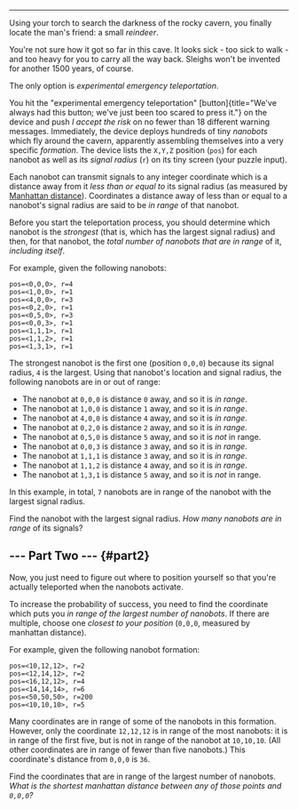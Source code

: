 --------------------------------------------------------

Using your torch to search the darkness of the rocky cavern, you finally
locate the man\'s friend: a small *reindeer*.

You\'re not sure how it got so far in this cave. It looks sick - too
sick to walk - and too heavy for you to carry all the way back. Sleighs
won\'t be invented for another 1500 years, of course.

The only option is *experimental emergency teleportation*.

You hit the \"experimental emergency teleportation\"
[button]{title="We've always had this button; we've just been too scared to press it."}
on the device and push *I accept the risk* on no fewer than 18 different
warning messages. Immediately, the device deploys hundreds of tiny
*nanobots* which fly around the cavern, apparently assembling themselves
into a very specific *formation*. The device lists the `X,Y,Z` position
(`pos`) for each nanobot as well as its *signal radius* (`r`) on its
tiny screen (your puzzle input).

Each nanobot can transmit signals to any integer coordinate which is a
distance away from it *less than or equal to* its signal radius (as
measured by [Manhattan
distance](https://en.wikipedia.org/wiki/Taxicab_geometry)). Coordinates
a distance away of less than or equal to a nanobot\'s signal radius are
said to be *in range* of that nanobot.

Before you start the teleportation process, you should determine which
nanobot is the *strongest* (that is, which has the largest signal
radius) and then, for that nanobot, the *total number of nanobots that
are in range* of it, *including itself*.

For example, given the following nanobots:

    pos=<0,0,0>, r=4
    pos=<1,0,0>, r=1
    pos=<4,0,0>, r=3
    pos=<0,2,0>, r=1
    pos=<0,5,0>, r=3
    pos=<0,0,3>, r=1
    pos=<1,1,1>, r=1
    pos=<1,1,2>, r=1
    pos=<1,3,1>, r=1

The strongest nanobot is the first one (position `0,0,0`) because its
signal radius, `4` is the largest. Using that nanobot\'s location and
signal radius, the following nanobots are in or out of range:

-   The nanobot at `0,0,0` is distance `0` away, and so it is *in
    range*.
-   The nanobot at `1,0,0` is distance `1` away, and so it is *in
    range*.
-   The nanobot at `4,0,0` is distance `4` away, and so it is *in
    range*.
-   The nanobot at `0,2,0` is distance `2` away, and so it is *in
    range*.
-   The nanobot at `0,5,0` is distance `5` away, and so it is *not* in
    range.
-   The nanobot at `0,0,3` is distance `3` away, and so it is *in
    range*.
-   The nanobot at `1,1,1` is distance `3` away, and so it is *in
    range*.
-   The nanobot at `1,1,2` is distance `4` away, and so it is *in
    range*.
-   The nanobot at `1,3,1` is distance `5` away, and so it is *not* in
    range.

In this example, in total, `7` nanobots are in range of the nanobot with
the largest signal radius.

Find the nanobot with the largest signal radius. *How many nanobots are
in range* of its signals?


\-\-- Part Two \-\-- {#part2}
--------------------

Now, you just need to figure out where to position yourself so that
you\'re actually teleported when the nanobots activate.

To increase the probability of success, you need to find the coordinate
which puts you *in range of the largest number of nanobots*. If there
are multiple, choose one *closest to your position* (`0,0,0`, measured
by manhattan distance).

For example, given the following nanobot formation:

    pos=<10,12,12>, r=2
    pos=<12,14,12>, r=2
    pos=<16,12,12>, r=4
    pos=<14,14,14>, r=6
    pos=<50,50,50>, r=200
    pos=<10,10,10>, r=5

Many coordinates are in range of some of the nanobots in this formation.
However, only the coordinate `12,12,12` is in range of the most
nanobots: it is in range of the first five, but is not in range of the
nanobot at `10,10,10`. (All other coordinates are in range of fewer than
five nanobots.) This coordinate\'s distance from `0,0,0` is `36`.

Find the coordinates that are in range of the largest number of
nanobots. *What is the shortest manhattan distance between any of those
points and `0,0,0`?*
